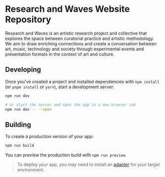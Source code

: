 # Research and Waves Website Repository

Research and Waves is an artistic research project and collective that explores the space between curatorial practice and artistic methodology. We aim to draw enriching connections and create a conversation between art, music, technology and society through experimental events and presentation formats in the context of art and culture.

## Developing

Once you've created a project and installed dependencies with `npm install` (or `pnpm install` or `yarn`), start a development server:

```bash
npm run dev

# or start the server and open the app in a new browser tab
npm run dev -- --open
```

## Building

To create a production version of your app:

```bash
npm run build
```

You can preview the production build with `npm run preview`.

> To deploy your app, you may need to install an [adapter](https://kit.svelte.dev/docs/adapters) for your target environment.
